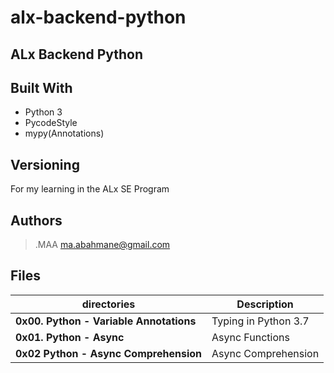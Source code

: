 # alx-backend-python

## ALx Backend Python

## Built With

- Python 3
- PycodeStyle
- mypy(Annotations)


## Versioning

For my learning in the ALx SE Program

## Authors

> .MAA ma.abahmane@gmail.com


## Files

| directories                              | Description                               |
| ---------------------------------------- | ----------------------------------------- |
| **0x00. Python - Variable Annotations**  | Typing in Python 3.7                      |
| **0x01. Python - Async**                 | Async Functions                           |
| **0x02 Python - Async Comprehension**    | Async Comprehension                       |
